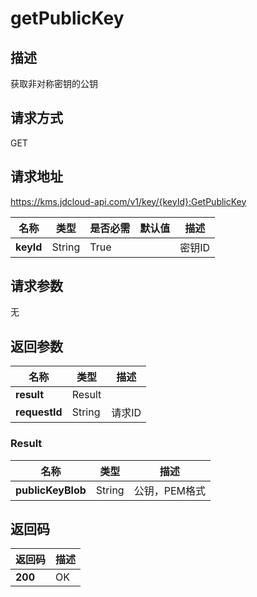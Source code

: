 # getPublicKey


## 描述
获取非对称密钥的公钥

## 请求方式
GET

## 请求地址
https://kms.jdcloud-api.com/v1/key/{keyId}:GetPublicKey

|名称|类型|是否必需|默认值|描述|
|---|---|---|---|---|
|**keyId**|String|True| |密钥ID|

## 请求参数
无


## 返回参数
|名称|类型|描述|
|---|---|---|
|**result**|Result| |
|**requestId**|String|请求ID|

### <div id="Result">Result</div>
|名称|类型|描述|
|---|---|---|
|**publicKeyBlob**|String|公钥，PEM格式|

## 返回码
|返回码|描述|
|---|---|
|**200**|OK|

